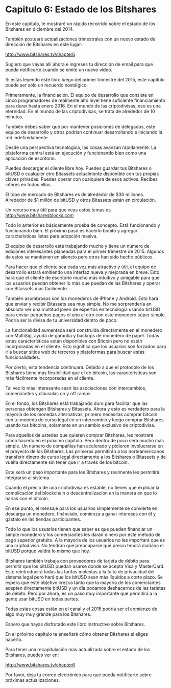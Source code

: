 # Capitulo 6: Estado de los Bitshares

En este capítulo, te mostraré un rápido recorrido sobre el estado de los Bitshares en diciembre del 2014.

También postearé actualizaciones trimestrales con un nuevo estado de dirección de Bitshares en este lugar:

http://www.bitshares.tv/chapter6

Sugiero que vayas allí ahora e ingreses tu dirección de email para que pueda notificarte cuando se emite un nuevo video.

Si estás leyendo este libro luego del primer trimestre del 2015, este capítulo puede ser sólo un recuerdo nostálgico.

Primeramente, la financiación. El equipo de desarrollo que consiste en cinco programadores de realmente alto nivel tiene suficiente financiamiento para durar hasta enero 2016. En el mundo de las criptodivisas, eso es una eternidad. En el mundo de las criptodivisas, se trata de alrededor de 10 minutos.

También debes saber que por mantener posiciones de delegados, este equipo de desarrollo y otros podrían continuar desarrollando e iniciando la red indefinidamente.

Desde una perspectiva tecnológica, las cosas avanzan rápidamente. La plataforma central está en ejecución y funcionando bien como una aplicación de escritorio.

Puedes descargar el cliente libre hoy. Puedes guardar tus Bitshares o bitUSD o cualquier otro Bitassets actualmente disponible con tus propias claves privadas. Puedes operar con cualquiera de esos activos. Recibes interés en todos ellos.

El tope de mercado de Bitshares es de alrededor de $30 millones. Alrededor de $1 millón de bitUSD y otros Bitassets están en circulación.

Un recurso muy útil para que veas estos temas es http://www.bitsharesblocks.com

Todo lo anterior es básicamente prueba de concepto. Está funcionando y funcionando bien. El próximo paso es hacerlo bonito y agregar características listas para adopción masiva.

El equipo de desarrollo está trabajando mucho y tiene un número de ediciones interesantes planeadas para el primer trimestre de 2015. Algunos de estos se mantienen en silencio pero otros han sido hecho públicos.

Para hacer que el cliente sea cada vez más atractivo y útil, el equipo de desarrollo estará emitiendo una interfaz nueva y mejorada en breve. Esto hará que el cliente de escritorio mucho más intuitivo y amigable para que los usuarios puedan obtener lo más que puedan de las Bitshares y operar con Bitassets más fácilmente.

También asombrosos son los monederos de iPhone y Android. Esto hará que enviar y recibir Bitassets sea muy simple. No me sorprendería en absoluto ver una multitud joven de expertos en tecnología usando bitUSD para enviar pequeños pagos el uno al otro con este monedero súper simple. Podría ser la divisa de tu universidad dentro de poco.

La funcionalidad aumentada será construida directamente en el monedero con MultiSig, ayuda de garantía y backups de monedero de papel. Todas estas características están disponibles con Bitcoin pero no están incorporadas en el cliente. Esto significa que los usuarios son forzados para ir a buscar sitios web de terceros y plataformas para buscar estas funcionalidades.

Por cierto, esta tendencia continuará. Debido a que el protocolo de los Bitshares tiene más flexibilidad que el de bitcoin, las características son más fácilmente incorporadas en el cliente.

Tal vez lo más interesante sean las asociaciones con intercambios, comerciantes y cláusulas on y off ramps.

En el fondo, los Bitshares está trabajando duro para facilitar que las personas obtengan Bitshares y Bitassets. Ahora y esto es verdadero para la mayoría de los monedas alternativas, primero necesitas comprar bitcoin con tu moneda de curso legal en un intercambio y luego comprar Bitshares usando tus bitcoins, solamente en un cambio exclusivo de criptodivisa.

Para aquellos de ustedes que quieren comprar Bitshares, les mostraré cómo hacerlo en el próximo capítulo. Pero dentro de poco será mucho más simple. Un número de compañías han acelerado y pidieron involucrarse en el proyecto de los Bitshares. Las primeras permitirán a los norteamericanos transferir dinero de curso legal directamente a los Bitshares o Bitassets y de vuelta directamente sin tener que ir a través de los bitcoin.

Este será un paso importante para los Bitshares y realmente les permitirá integrarse al sistema.

Cuando el precio de una criptodivisa es estable, no tienes que explicar la complicación del blockchain o descentralización en la manera en que lo harías con el bitcoin.

En ese punto, el mensaje para los usuarios simplemente se convierte en: descarga un monedero, fináncialo, comienza a ganar intereses con él y gástalo en las tiendas participantes.

Todo lo que los usuarios tienen que saber es que pueden financiar un simple monedero y los comerciantes les darán dinero por este método de pago superior gratuito. A la mayoría de los usuarios no les importará que es una criptodivisa. No tendrán que preocuparse qué precio tendrá mañana el bitUSD porque valdrá lo mismo que hoy.

Bitshares también trabaja con proveedores de tarjeta de débito para permitir que los bitUSD puedan usarse donde se acepta Visa y MasterCard. Esto reintroducirá todas las tarifas molestas y la falta de privacidad del sistema legal pero hará que los bitUSD sean más líquidos a corto plazo. Se espera que este objetivo crezca tanto que la mayoría de los comerciantes acepten directamente bitUSD y un día podamos deshacernos de las tarjetas de débito. Pero por ahora, es un paso muy importante que permitirá a la gente usar bitUSD en todas partes.

Todas estas cosas están en el canal y el 2015 podría ser el comienzo de algo muy muy grande para los Bitshares.

Espero que hayas disfrutado este libro instructivo sobre Bitshares.

En el próximo capítulo te enseñaré cómo obtener Bitshares si eliges hacerlo.

Para tener una recapitulación más actualizada sobre el estado de los Bitshares, puedes ver en:

http://www.bitshares.tv/chapter6

Por favor, deja tu correo electrónico para que pueda notificarte sobre próximas actualizaciones.
